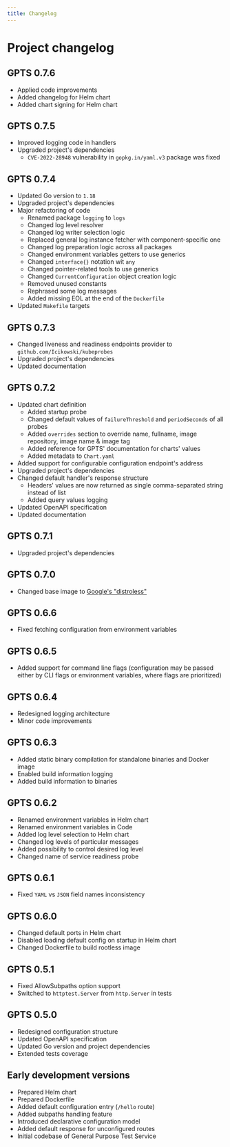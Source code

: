 ```yaml
---
title: Changelog
---
```


# Project changelog

## GPTS 0.7.6

- Applied code improvements
- Added changelog for Helm chart
- Added chart signing for Helm chart

## GPTS 0.7.5

- Improved logging code in handlers
- Upgraded project's dependencies
    - `CVE-2022-28948` vulnerability in `gopkg.in/yaml.v3` package was fixed

## GPTS 0.7.4

- Updated Go version to `1.18`
- Upgraded project's dependencies
- Major refactoring of code
    - Renamed package `logging` to `logs`
    - Changed log level resolver
    - Changed log writer selection logic
    - Replaced general log instance fetcher with component-specific one
    - Changed log preparation logic across all packages
    - Changed environment variables getters to use generics
    - Changed `interface{}` notation wit `any`
    - Changed pointer-related tools to use generics
    - Changed `CurrentConfiguration` object creation logic
    - Removed unused constants
    - Rephrased some log messages
    - Added missing EOL at the end of the `Dockerfile`
- Updated `Makefile` targets

## GPTS 0.7.3

- Changed liveness and readiness endpoints provider to `github.com/Icikowski/kubeprobes`
- Upgraded project's dependencies
- Updated documentation

## GPTS 0.7.2

- Updated chart definition
    - Added startup probe
    - Changed default values of `failureThreshold` and `periodSeconds` of all probes
    - Added `overrides` section to override name, fullname, image repository, image name & image tag
    - Added reference for GPTS' documentation for charts' values
    - Added metadata to `Chart.yaml`
- Added support for configurable configuration endpoint's address
- Upgraded project's dependencies
- Changed default handler's response structure
    - Headers' values are now returned as single comma-separated string instead of list
    - Added query values logging
- Updated OpenAPI specification
- Updated documentation

## GPTS 0.7.1

- Upgraded project's dependencies

## GPTS 0.7.0

- Changed base image to [Google's "distroless"](https://github.com/GoogleContainerTools/distroless)

## GPTS 0.6.6

- Fixed fetching configuration from environment variables

## GPTS 0.6.5

- Added support for command line flags (configuration may be passed either by CLI flags or environment variables, where flags are prioritized)

## GPTS 0.6.4

- Redesigned logging architecture
- Minor code improvements

## GPTS 0.6.3

- Added static binary compilation for standalone binaries and Docker image
- Enabled build information logging
- Added build information to binaries

## GPTS 0.6.2

- Renamed environment variables in Helm chart
- Renamed environment variables in Code
- Added log level selection to Helm chart
- Changed log levels of particular messages
- Added possibility to control desired log level
- Changed name of service readiness probe

## GPTS 0.6.1

- Fixed `YAML` vs `JSON` field names inconsistency

## GPTS 0.6.0

- Changed default ports in Helm chart
- Disabled loading default config on startup in Helm chart
- Changed Dockerfile to build rootless image

## GPTS 0.5.1

- Fixed AllowSubpaths option support
- Switched to `httptest.Server` from `http.Server` in tests

## GPTS 0.5.0

- Redesigned configuration structure
- Updated OpenAPI specification
- Updated Go version and project dependencies
- Extended tests coverage

## Early development versions

- Prepared Helm chart
- Prepared Dockerfile
- Added default configuration entry (`/hello` route)
- Added subpaths handling feature
- Introduced declarative configuration model
- Added default response for unconfigured routes
- Initial codebase of General Purpose Test Service
